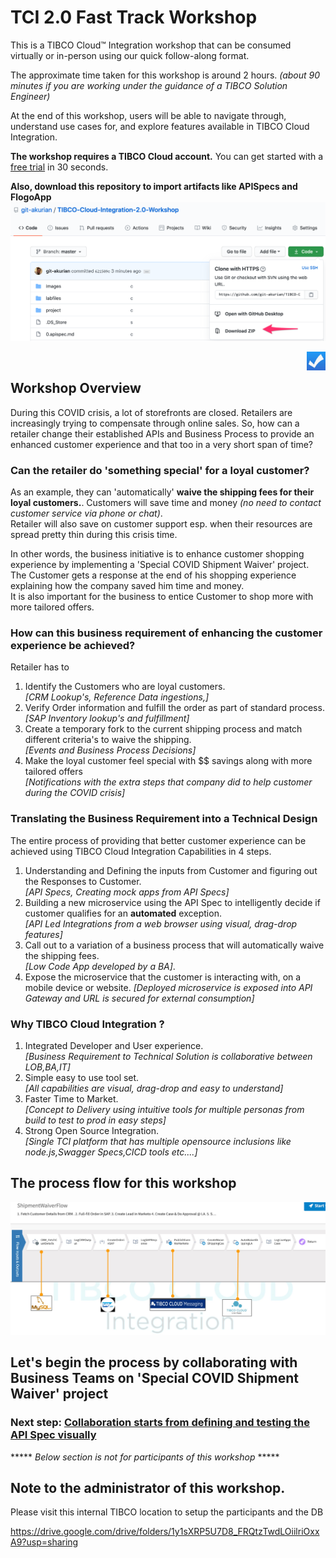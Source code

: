 # TCI 2.0 Fast Track Workshop
This is a TIBCO Cloud™ Integration workshop that can be consumed virtually or in-person using our quick follow-along format.

The approximate time taken for this workshop is around 2 hours.
*(about 90 minutes if you are working under the guidance of a TIBCO Solution Engineer)*

At the end of this workshop, users will be able to navigate through, understand use cases for, and explore features available in TIBCO Cloud Integration.

**The workshop requires a TIBCO Cloud account.**  You can get started with a [free trial](trialsignup.md) in 30 seconds.

**Also, download this repository to import artifacts like APISpecs and FlogoApp**
![Download](/images/gitzip1.png)

<img src="/images/poll.png" alt="poll" width=30 height=30 style="float:right"/> 

## Workshop Overview
During this COVID crisis, a lot of storefronts are closed. Retailers are increasingly trying to compensate through online sales.
So, how can a retailer change their established APIs and Business Process to provide an enhanced customer experience and that too in a very short span of time?   

### Can the retailer do 'something special' for a loyal customer?  
As an example, they can 'automatically' **waive the shipping fees for their loyal customers.**.
Customers will save time and money *(no need to contact customer service via phone or chat)*.  
Retailer will also save on customer support esp. when their resources are spread pretty thin during this crisis time.  

In other words, the business initiative is to enhance customer shopping experience by implementing a 'Special COVID Shipment Waiver' project.  
The Customer gets a response at the end of his shopping experience explaining how the company saved him time and money.  
It is also important for the business to entice Customer to shop more with more tailored offers.

### How can this business requirement of enhancing the customer experience be achieved?  
Retailer has to
1) Identify the Customers who are loyal customers.  
*[CRM Lookup's, Reference Data ingestions,]*
2) Verify Order information and fulfill the order as part of standard process.  
*[SAP Inventory lookup's and fulfillment]*
3) Create a temporary fork to the current shipping process and match different criteria's to waive the shipping.  
*[Events and Business Process Decisions]*
4) Make the loyal customer feel special with $$ savings along with more tailored offers   
*[Notifications with the extra steps that company did to help customer during the COVID crisis]*   

### Translating the Business Requirement into a Technical Design
The entire process of providing that better customer experience can be achieved using TIBCO Cloud Integration Capabilities in 4 steps.  
1) Understanding and Defining the inputs from Customer and figuring out the Responses to Customer.  
*[API Specs, Creating mock apps from API Specs]*
2) Building a new microservice using the API Spec to intelligently decide if customer qualifies for an **automated** exception.  
*[API Led Integrations from a web browser using visual, drag-drop features]*
3) Call out to a variation of a business process that will automatically waive the shipping fees.  
*[Low Code App developed by a BA]*.
4) Expose the microservice that the customer is interacting with, on a mobile device or website.
*[Deployed microservice is exposed into API Gateway and URL is secured for external consumption]*

### Why TIBCO Cloud Integration ?
1) Integrated Developer and User experience.  
*[Business Requirement to Technical Solution is collaborative between LOB,BA,IT]*
2) Simple easy to use tool set.  
*[All capabilities are visual, drag-drop and easy to understand]*
3) Faster Time to Market.  
*[Concept to Delivery using intuitive tools for multiple personas from build to test to prod in easy steps]*
4) Strong Open Source Integration.  
*[Single TCI platform that has multiple opensource inclusions like node.js,Swagger Specs,CICD tools etc....]*

## The process flow for this workshop
![FlowChart](/images/FlowChart.jpg)

## Let's begin the process by collaborating with Business Teams on 'Special COVID Shipment Waiver' project
### Next step: [Collaboration starts from defining and testing the API Spec visually](0.apispec.md)


***** *Below section is not for participants of this workshop* *****


## Note to the administrator of this workshop.

Please visit this internal TIBCO location to setup the participants and the DB

https://drive.google.com/drive/folders/1y1sXRP5U7D8_FRQtzTwdLOiilriOxxA9?usp=sharing
